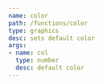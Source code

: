 ```yaml
---
name: color
path: /functions/color
type: graphics
desc: sets default color
args:
- name: col
  type: number
  desc: default color
---
```


